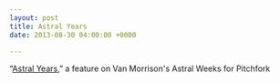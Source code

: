 ```yaml
---
layout: post
title: Astral Years
date: 2013-08-30 04:00:00 +0000

---
```

“[Astral Years](https://pitchfork.com/features/secondhands/9205-van-morrisons-astral-weeks/),” a feature on Van Morrison's Astral Weeks for Pitchfork
